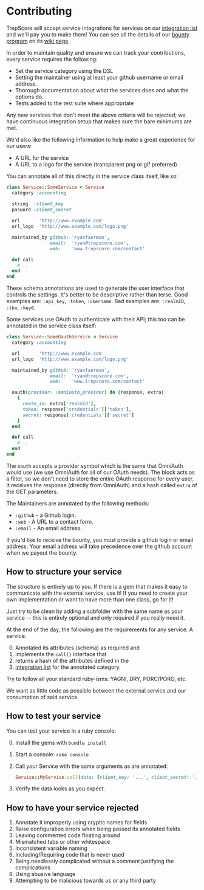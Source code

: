 # Contributing

TrepScore will accept service integrations for services on our [integration list][integration-list] and we'll pay you to make them! You can see all the details of our [bounty program][bounty-program] on its [wiki page][bounty-program].

In order to maintain quality and ensure we can track your contributions, every service requires the following:
  
  - Set the service category using the DSL
  - Setting the maintainer using at least your github username or email address.
  - Thorough documentation about what the services does and what the options do.
  - Tests added to the test suite where appropriate

Any new services that don't meet the above criteria will be rejected; we have continuous integration setup that makes sure the bare minimums are met.

We'd also like the following information to help make a great experience for our users:

 - A URL for the service
 - A URL to a logo for the service (transparent png or gif preferred)

You can annotate all of this directly in the service class itself, like so:

```ruby
class Service::SomeService < Service
  category :accounting

  string  :client_key
  pasword :client_secret
  
  url       'http://www.example.com'
  url_logo  'http://www.example.com/logo.png'

  maintained_by github: 'ryanfaerman',
                email:  'ryan@trepscore.com',
                web:    'www.trepscore.com/contact'

  def call
    #...
  end
end
```

These schema annotations are used to generate the user interface that controls the settings. It's better to be descriptive rather than terse. Good examples are: `:api_key`, `:token`, `:username`. Bad examples are: `:realmID`, `:tkn`, `:key6`.

Some services use OAuth to authenticate with their API; this too can be annotated in the service class itself:

```ruby
class Service::SomeOauthService < Service
  category :accounting

  url       'http://www.example.com'
  url_logo  'http://www.example.com/logo.png'

  maintained_by github: 'ryanfaerman',
                email:  'ryan@trepscore.com',
                web:    'www.trepscore.com/contact'

  oauth(provider: :omniauth_provider) do |response, extra|
    {
      realm_id: extra['realmId'],
      token: response['credentials']['token'],
      secret: response['credentials']['secret']
    }
  end

  def call
    #...
  end
end
```

The `oauth` accepts a provider symbol which is the same that OmniAuth would use (we use OmniAuth for all of our OAuth needs). The block acts as a filter, so we don't need to store the entire OAuth response for every user. It receives the response (directly from OmniAuth) and a hash called `extra` of the GET parameters.

The Maintainers are annotated by the following methods:

 - `:github` - a Github login.
 - `:web` - A URL to a contact form.
 - `:email` - An email address.

If you'd like to receive the bounty, you must provide a github login or email address. Your email address will take precedence over the github account when we payout the bounty.


## How to structure your service

The structure is entirely up to you. If there is a gem that makes it easy to communicate with the external service, use it! If you need to create your own implementation or want to have more than one class, go for it! 

Just try to be clean by adding a subfolder with the same name as your service -- this is entirely optional and only required if you really need it.

At the end of the day, the following are the requirements for any service. A service:

0. Annotated its attributes (schema) as required and
1. implements the `call()` interface that
2. returns a hash of the attributes defined in the
3. [integration list][integration-list] for the annotated category.

Try to follow all your standard ruby-isms: YAGNI, DRY, PORC/PORO, etc.

We want as little code as possible between the external service and our consumption of said service.


## How to test your service

You can test your service in a ruby console:

0. Install the gems with `bundle install`
1. Start a console: `rake console`
2. Call your Service with the same arguments as are annotated:

    ```ruby
    Service::MyService.call(data: {client_key: '...', client_secret: '...'})
    ```
3. Verify the data looks as you expect.

## How to have your service rejected

1. Annotate it improperly using cryptic names for fields
2. Raise configuration errors when being passed its annotated fields
3. Leaving commented code floating around
4. Mismatched tabs or other whitespace
5. Inconsistent variable naming
6. Including/Requiring code that is never used
7. Being needlessly complicated without a comment justifying the complications
8. Using abusive language
9. Attempting to be malicious towards us or any third party


[bounty-program]: https://github.com/25-ventures/trepscore-services/wiki
[integration-list]: https://github.com/25-ventures/trepscore-services/wiki/Integrations
